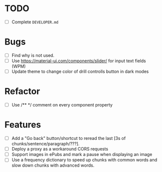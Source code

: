 # TODO

- [ ] Complete `DEVELOPER.md`

# Bugs

- [ ] Find why <ContentSelector> is not used.
- [ ] Use https://material-ui.com/components/slider/ for input text fields (WPM)
- [ ] Update theme to change color of drill controlls button in dark modes

# Refactor

- [ ] Use /** */ comment on every component property

# Features

- [ ] Add a "Go back" button/shortcut to reread the last [3s of chunks/sentence/paragraph/???].
- [ ] Deploy a proxy as a workaround CORS requests
- [ ] Support images in ePubs and mark a pause when displaying an image
- [ ] Use a frequency dictionary to speed up chunks with common words and slow down chunks with advanced words.
